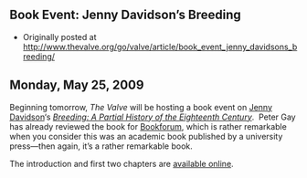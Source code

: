 ## Book Event: Jenny Davidson’s Breeding

 * Originally posted at http://www.thevalve.org/go/valve/article/book_event_jenny_davidsons_breeding/

##  Monday, May 25, 2009 

Beginning tomorrow, _The Valve_ will be hosting a book event on [Jenny Davidson](http://jennydavidson.blogspot.com/)‘s [_Breeding: A Partial History of the Eighteenth Century_](http://www.amazon.com/exec/obidos/ASIN/0231138784/diesekoschmar-20).  Peter Gay has already reviewed the book for [Bookforum](http://www.bookforum.com/inprint/016_01/3519), which is rather remarkable when you consider this was an academic book published by a university press—then again, it’s a rather remarkable book.  

The introduction and first two chapters are [available online](http://books.google.com/books?id=7P4lD6wDhkUC&amp;dq=%!j(MISSING)enny+davidson%!+(MISSING)breeding&amp;printsec=frontcover&amp;source=bl&amp;ots=ejqlCr4_Zn&amp;sig=uYvWsZv766WVKw84UKFVphBozDQ&amp;hl=en&amp;ei=q-4aSo6ZBor8swPX6KnBCA&amp;sa=X&amp;oi=book_result&amp;ct=result&amp;resnum=9#PPT1,M1).

